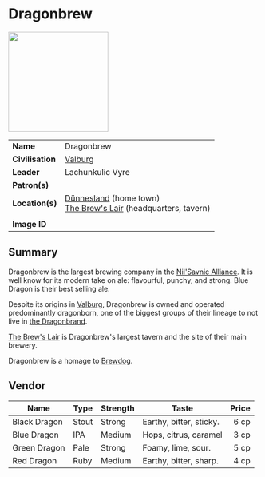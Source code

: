 # Dragonbrew

<img src="https://raw.githubusercontent.com/jesskelsall/astarus-images/main/symbols/imageid.png" height="200" />

|||
| --- | --- |
| **Name** | Dragonbrew | organisation.4
| **Civilisation** | [Valburg](../../civilisations/nilsavnic-alliance/states/valburg.md) |
| **Leader** | Lachunkulic Vyre |
| **Patron(s)** | |
| **Location(s)** | [Dünnesland](../../places/settlements/towns/dunnesland.md) (home town)<br>[The Brew's Lair](../../places/buildings/inns-taverns/the-brews-lair.md) (headquarters, tavern) |
|||
| **Image ID** | |

## Summary

Dragonbrew is the largest brewing company in the [Nil'Savnic Alliance](../../civilisations/nilsavnic-alliance/nilsavnic-alliance.md). It is well know for its modern take on ale: flavourful, punchy, and strong. Blue Dragon is their best selling ale.

Despite its origins in [Valburg](../../civilisations/nilsavnic-alliance/states/valburg.md), Dragonbrew is owned and operated predominantly dragonborn, one of the biggest groups of their lineage to not live in [the Dragonbrand](../../civilisations/nilsavnic-alliance/states/the-dragonbrand.md).

[The Brew's Lair](../../places/buildings/inns-taverns/the-brews-lair.md) is Dragonbrew's largest tavern and the site of their main brewery.

Dragonbrew is a homage to [Brewdog](https://en.wikipedia.org/wiki/BrewDog).

## Vendor

| Name | Type | Strength | Taste | Price |
| --- | --- | --- | --- | ---:|
| Black Dragon | Stout | Strong | Earthy, bitter, sticky. | 6 cp |
| Blue Dragon | IPA | Medium | Hops, citrus, caramel | 3 cp |
| Green Dragon | Pale | Strong | Foamy, lime, sour. | 5 cp |
| Red Dragon | Ruby | Medium | Earthy, bitter, sharp. | 4 cp |

